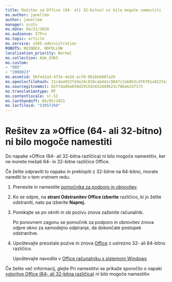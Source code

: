 ```yaml
---
title: Rešitev za Office (64- ali 32-bitno) ni bilo mogoče namestiti
ms.author: janellem
author: janellem
manager: scotv
ms.date: 04/21/2020
ms.audience: ITPro
ms.topic: article
ms.service: o365-administration
ROBOTS: NOINDEX, NOFOLLOW
localization_priority: Normal
ms.collection: Adm_O365
ms.custom:
- "905"
- "2000023"
ms.assetid: 5bfed1a3-473e-4e2d-acf0-9b1bbb08fa26
ms.openlocfilehash: 21c4ea922fd3e24c818cab441c9847c2ab8b3cdf6701a922fe30d284317d2291
ms.sourcegitcommit: b5f7da89a650d2915dc652449623c78be6247175
ms.translationtype: MT
ms.contentlocale: sl-SI
ms.lasthandoff: 08/05/2021
ms.locfileid: "53957260"
---
```

# <a name="solutions-for-office-64-bit-or-32-bit-couldnt-be-installed"></a>Rešitev za »Office (64- ali 32-bitno) ni bilo mogoče namestiti

Do napake »Office (64- ali 32-bitna različica) ni bilo mogoče namestiti«, ker ne morete mešati 64- in 32-bitne različice Office.
  
Če želite odpraviti to napako in preklopiti z 32-bitne na 64-bitno, morate narediti to v tem vrstnem redu.
  
1. Prenesite in namestite [pomočnika za podporo in obnovitev](https://aka.ms/SARA-OfficeUninstall-Alchemy).

1. Ko se odpre, na **strani Odstranitev Office izberite** različico, ki jo želite odstraniti, nato pa izberite **Naprej.**

2. Pomikajte se po oknih in ob pozivu znova zaženite računalnik.

    Po ponovnem zagonu se pomočnik za podporo in obnovitev znova odpre okno za samodejno odpiranje, da dokončate postopek odstranitve.

3. Upoštevajte preostale pozive in znova [Office](https://portal.office.com/OLS/MySoftware.aspx) z ustrezno 32- ali 64-bitno različico.

    Upoštevajte navodila v [Office računalniku s sistemom Windows](https://support.office.com/article/4414eaaf-0478-48be-9c42-23adc4716658?wt.mc_id=Alchemy_ClientDIA)

Če želite več informacij, glejte Pri namestitvi se prikaže sporočilo o napaki [»storitve Office (64- ali 32-bitna različica)](https://support.office.com/article/2e2dc9e5-3eb0-420c-862a-ab085b38597f?wt.mc_id=Alchemy_ClientDIA) ni bilo mogoče namestiti«
  
